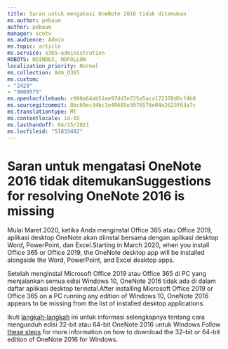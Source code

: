 ```yaml
---
title: Saran untuk mengatasi OneNote 2016 tidak ditemukan
ms.author: pebaum
author: pebaum
manager: scotv
ms.audience: Admin
ms.topic: article
ms.service: o365-administration
ROBOTS: NOINDEX, NOFOLLOW
localization_priority: Normal
ms.collection: Adm_O365
ms.custom:
- "2429"
- "9000575"
ms.openlocfilehash: c900a64ab51ee97dd3e725a5aca172378d0cf4b0
ms.sourcegitcommit: 8bc60ec34bc1e40685e3976576e04a2623f63a7c
ms.translationtype: MT
ms.contentlocale: id-ID
ms.lasthandoff: 04/15/2021
ms.locfileid: "51833402"
---
```

# <a name="suggestions-for-resolving-onenote-2016-is-missing"></a><span data-ttu-id="5c039-102">Saran untuk mengatasi OneNote 2016 tidak ditemukan</span><span class="sxs-lookup"><span data-stu-id="5c039-102">Suggestions for resolving OneNote 2016 is missing</span></span>

<span data-ttu-id="5c039-103">Mulai Maret 2020, ketika Anda menginstal Office 365 atau Office 2019, aplikasi desktop OneNote akan diinstal bersama dengan aplikasi desktop Word, PowerPoint, dan Excel.</span><span class="sxs-lookup"><span data-stu-id="5c039-103">Starting in March 2020, when you install Office 365 or Office 2019, the OneNote desktop app will be installed alongside the Word, PowerPoint, and Excel desktop apps.</span></span>

<span data-ttu-id="5c039-104">Setelah menginstal Microsoft Office 2019 atau Office 365 di PC yang menjalankan semua edisi Windows 10, OneNote 2016 tidak ada di dalam daftar aplikasi desktop terinstal.</span><span class="sxs-lookup"><span data-stu-id="5c039-104">After installing Microsoft Office 2019 or Office 365 on a PC running any edition of Windows 10, OneNote 2016 appears to be missing from the list of installed desktop applications.</span></span>

<span data-ttu-id="5c039-105">Ikuti [langkah-langkah](https://support.office.com/article/OneNote-2016-is-missing-after-installing-Office-2019-or-Office-365-1844ba87-7248-4bd8-a735-66a52f98e6e5) ini untuk informasi selengkapnya tentang cara mengunduh edisi 32-bit atau 64-bit OneNote 2016 untuk Windows.</span><span class="sxs-lookup"><span data-stu-id="5c039-105">Follow [these steps](https://support.office.com/article/OneNote-2016-is-missing-after-installing-Office-2019-or-Office-365-1844ba87-7248-4bd8-a735-66a52f98e6e5) for more information on how to download the 32-bit or 64-bit edition of OneNote 2016 for Windows.</span></span>
